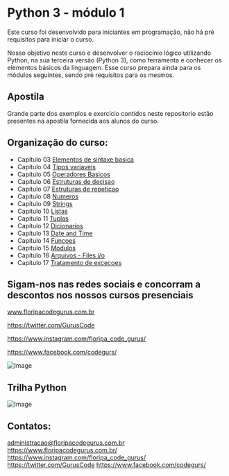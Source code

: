 Python 3 - módulo 1
===================

Este curso foi desenvolvido para iniciantes em programação, não há pré requisitos
para iniciar o curso.

Nosso objetivo neste curso e desenvolver o raciocínio lógico utilizando Python,
na sua terceira versão (Python 3),  como ferramenta e conhecer os elementos básicos
da linguagem. Esse curso prepara ainda para os módulos seguintes, sendo pré requisitos
para os mesmos.

 
Apostila
--------

Grande parte dos exemplos e exercício contidos neste repositorio estão presentes 
na apostila fornecida aos alunos do curso.


Organização do curso:
--------------------
- Capítulo 03  [Elementos de sintaxe basica](https://github.com/frclasso/apostila_python_modulo_1/tree/master/cap03-elementos-de-sintaxe-basica)
- Capítulo 04 [Tipos variaveis](https://github.com/frclasso/apostila_python_modulo_1/tree/master/cap04-tipos-variaveis#tipos-variaveis--em-python)
- Capítulo 05 [Operadores Basicos](https://github.com/frclasso/apostila_python_modulo_1/tree/master/cap05-operadores-basicos#operadores-basicos-em-python)
- Capítulo 06 [Estruturas de decisao](https://github.com/frclasso/apostila_python_modulo_1/tree/master/cap06-estruturas-de-decisao#estruturas-de-decisao)
- Capítulo 07 [Estruturas de repeticao](https://github.com/frclasso/apostila_python_modulo_1/tree/master/cap07-estruturas-de-repeticao#estruturas-de-repeti%C3%A7%C3%A3o)
- Capítulo 08 [Numeros](https://github.com/frclasso/apostila_python_modulo_1/tree/master/cap08-numeros#numeros-em-python)
- Capítulo 09 [Strings](https://github.com/frclasso/apostila_python_modulo_1/tree/master/cap09-strings)
- Capítulo 10 [Listas](https://github.com/frclasso/apostila_python_modulo_1/tree/master/cap10-listas)
- Capítulo 11 [Tuplas](https://github.com/frclasso/apostila_python_modulo_1/tree/master/cap11-tuplas)
- Capítulo 12 [Dicionarios](https://github.com/frclasso/apostila_python_modulo_1/tree/master/cap12-dicionarios)
- Capítulo 13 [Date and Time](https://github.com/frclasso/apostila_python_modulo_1/tree/master/cap13-date-and-time)
- Capítulo 14 [Funcoes](https://github.com/frclasso/apostila_python_modulo_1/tree/master/cap14-funcoes)
- Capítulo 15 [Modulos](https://github.com/frclasso/apostila_python_modulo_1/tree/master/cap15-modulos)
- Capítulo 16 [Arquivos - Files i/o](https://github.com/frclasso/apostila_python_modulo_1/tree/master/cap16-arquivos-io)
- Capítulo 17 [Tratamento de excecoes](https://github.com/frclasso/apostila_python_modulo_1/tree/master/cap17-tratamento-de-excessoes)



Sigam-nos nas redes sociais e concorram a descontos nos nossos cursos presenciais
---------------------------------------------------------------------------------

www.floripacodegurus.com.br

https://twitter.com/GurusCode

https://www.instagram.com/floripa_code_gurus/

https://www.facebook.com/codegurs/


![Image](![Image](https://github.com/frclasso/turma1_Python2019_CodeGurus/blob/master/banner__1004x558_github.png)
)


Trilha Python
--------------
![Image](https://github.com/frclasso/turma1_Python2019_CodeCla/blob/master/trilha_Python.png)




Contatos:
--------- 
administracao@floripacodegurus.com.br
https://www.floripacodegurus.com.br/
https://www.instagram.com/floripa_code_gurus/
https://twitter.com/GurusCode
https://www.facebook.com/codegurs/


